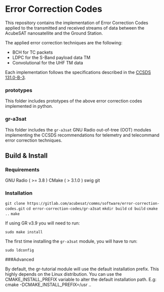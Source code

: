 # Error Correction Codes

This repository contains the implementation of Error Correction Codes applied to the transmitted and received streams of data between the AcubeSAT nanosatellite and the Ground Station. 

The applied error correction techniques are the following:
- BCH for TC packets 
- LDPC for the S-Band payload data TM
- Convolutional for the UHF TM data

Each implementation follows the specifications described in the [CCSDS 131.0-B-3](https://public.ccsds.org/Pubs/131x0b3e1.pdf).


### prototypes 

This folder includes prototypes of the above error correction codes implemented in python.

### gr-a3sat

This folder includes the `gr-a3sat` GNU Radio out-of-tree (OOT) modules implementing the CCSDS recommendations for telemetry and telecommand error correction techniques. 


## Build & Install

### Requirements

GNU Radio ( >= 3.8 )
CMake ( > 3.1.0 )
swig 
git 

### Installation 

`git clone https://gitlab.com/acubesat/comms/software/error-correction-codes.git`
`cd error-correction-codes/gr-a3sat`
`mkdir build`
`cd build`
`cmake ..`
`make`

If using GR v3.9 you will need to run: 

`sudo make install`

The first time installing the `gr-a3sat` module, you will have to run:

`sudo ldconfig`


###Advanced

By default, the gr-tutorial module will use the default installation prefix.
This highly depends on the Linux distribution. You can use the CMAKE_INSTALL_PREFIX
variable to alter the default installation path.
E.g:
cmake -DCMAKE_INSTALL_PREFIX=/usr ..
